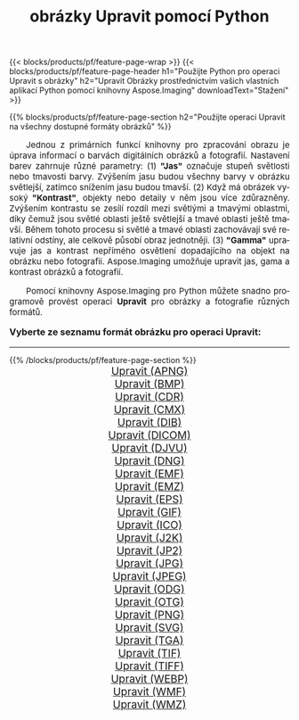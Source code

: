 ﻿---
title: obrázky Upravit pomocí Python 
weight: 3920
url: /cs/python-net/adjust/ 
lang: cs
langdirlevel: 2
locales: zh-hans,ja,it,ru,de,es,fr,nl,id,lt,pl,pt,vi,tr,ko,zh-hant,ar,hi,th,sv,cs,uk,he
description: Použití knihovny Aspose.Imaging na obrázky a fotografie Upravit pomocí vašich vlastních aplikací Python a serverových API.
---

{{< blocks/products/pf/feature-page-wrap >}}
{{< blocks/products/pf/feature-page-header h1="Použijte Python pro operaci Upravit s obrázky" h2="Upravit Obrázky prostřednictvím vašich vlastních aplikací Python pomocí knihovny Aspose.Imaging" downloadText="Stažení" >}}


{{% blocks/products/pf/feature-page-section  h2="Použijte operaci Upravit na všechny dostupné formáty obrázků" %}}
<p align="justify" style="text-indent:2em;font-size:15px;">
Jednou z primárních funkcí knihovny pro zpracování obrazu je úprava informací o barvách digitálních obrázků a fotografií. Nastavení barev zahrnuje různé parametry: (1) <b>"Jas"</b> označuje stupeň světlosti nebo tmavosti barvy. Zvýšením jasu budou všechny barvy v obrázku světlejší, zatímco snížením jasu budou tmavší. (2) Když má obrázek vysoký <b>"Kontrast"</b>, objekty nebo detaily v něm jsou více zdůrazněny. Zvýšením kontrastu se zesílí rozdíl mezi světlými a tmavými oblastmi, díky čemuž jsou světlé oblasti ještě světlejší a tmavé oblasti ještě tmavší. Během tohoto procesu si světlé a tmavé oblasti zachovávají své relativní odstíny, ale celkově působí obraz jednotněji. (3) <b>"Gamma"</b> upravuje jas a kontrast nepřímého osvětlení dopadajícího na objekt na obrázku nebo fotografii. Aspose.Imaging umožňuje upravit jas, gama a kontrast obrázků a fotografií.
</p>
<p align="justify" style="text-indent:2em;font-size:15px;">
Pomocí knihovny Aspose.Imaging pro Python můžete snadno programově provést operaci <b>Upravit</b> pro obrázky a fotografie různých formátů.
</p>
<h3 style="margin-top:16px;">
Vyberte ze seznamu formát obrázku pro operaci Upravit:
</h3>
<hr/>
{{% /blocks/products/pf/feature-page-section %}}
<div class="container-fluid productfamilypage bg-gray">
    <div class="convertypes bg-gray agp-content section">
        <div class="container">
		<div class="row other-converters" style="gap: 10px;font-size: 19px;text-align:center;">
		    <div class='col-md-3 other-converter remove-lp remove-rp'><a href="/imaging/cs/python-net/adjust/apng/" style="padding:15px;">Upravit (APNG)</a></div><div class='col-md-3 other-converter remove-lp remove-rp'><a href="/imaging/cs/python-net/adjust/bmp/" style="padding:15px;">Upravit (BMP)</a></div><div class='col-md-3 other-converter remove-lp remove-rp'><a href="/imaging/cs/python-net/adjust/cdr/" style="padding:15px;">Upravit (CDR)</a></div><div class='col-md-3 other-converter remove-lp remove-rp'><a href="/imaging/cs/python-net/adjust/cmx/" style="padding:15px;">Upravit (CMX)</a></div><div class='col-md-3 other-converter remove-lp remove-rp'><a href="/imaging/cs/python-net/adjust/dib/" style="padding:15px;">Upravit (DIB)</a></div><div class='col-md-3 other-converter remove-lp remove-rp'><a href="/imaging/cs/python-net/adjust/dicom/" style="padding:15px;">Upravit (DICOM)</a></div><div class='col-md-3 other-converter remove-lp remove-rp'><a href="/imaging/cs/python-net/adjust/djvu/" style="padding:15px;">Upravit (DJVU)</a></div><div class='col-md-3 other-converter remove-lp remove-rp'><a href="/imaging/cs/python-net/adjust/dng/" style="padding:15px;">Upravit (DNG)</a></div><div class='col-md-3 other-converter remove-lp remove-rp'><a href="/imaging/cs/python-net/adjust/emf/" style="padding:15px;">Upravit (EMF)</a></div><div class='col-md-3 other-converter remove-lp remove-rp'><a href="/imaging/cs/python-net/adjust/emz/" style="padding:15px;">Upravit (EMZ)</a></div><div class='col-md-3 other-converter remove-lp remove-rp'><a href="/imaging/cs/python-net/adjust/eps/" style="padding:15px;">Upravit (EPS)</a></div><div class='col-md-3 other-converter remove-lp remove-rp'><a href="/imaging/cs/python-net/adjust/gif/" style="padding:15px;">Upravit (GIF)</a></div><div class='col-md-3 other-converter remove-lp remove-rp'><a href="/imaging/cs/python-net/adjust/ico/" style="padding:15px;">Upravit (ICO)</a></div><div class='col-md-3 other-converter remove-lp remove-rp'><a href="/imaging/cs/python-net/adjust/j2k/" style="padding:15px;">Upravit (J2K)</a></div><div class='col-md-3 other-converter remove-lp remove-rp'><a href="/imaging/cs/python-net/adjust/jp2/" style="padding:15px;">Upravit (JP2)</a></div><div class='col-md-3 other-converter remove-lp remove-rp'><a href="/imaging/cs/python-net/adjust/jpg/" style="padding:15px;">Upravit (JPG)</a></div><div class='col-md-3 other-converter remove-lp remove-rp'><a href="/imaging/cs/python-net/adjust/jpeg/" style="padding:15px;">Upravit (JPEG)</a></div><div class='col-md-3 other-converter remove-lp remove-rp'><a href="/imaging/cs/python-net/adjust/odg/" style="padding:15px;">Upravit (ODG)</a></div><div class='col-md-3 other-converter remove-lp remove-rp'><a href="/imaging/cs/python-net/adjust/otg/" style="padding:15px;">Upravit (OTG)</a></div><div class='col-md-3 other-converter remove-lp remove-rp'><a href="/imaging/cs/python-net/adjust/png/" style="padding:15px;">Upravit (PNG)</a></div><div class='col-md-3 other-converter remove-lp remove-rp'><a href="/imaging/cs/python-net/adjust/svg/" style="padding:15px;">Upravit (SVG)</a></div><div class='col-md-3 other-converter remove-lp remove-rp'><a href="/imaging/cs/python-net/adjust/tga/" style="padding:15px;">Upravit (TGA)</a></div><div class='col-md-3 other-converter remove-lp remove-rp'><a href="/imaging/cs/python-net/adjust/tif/" style="padding:15px;">Upravit (TIF)</a></div><div class='col-md-3 other-converter remove-lp remove-rp'><a href="/imaging/cs/python-net/adjust/tiff/" style="padding:15px;">Upravit (TIFF)</a></div><div class='col-md-3 other-converter remove-lp remove-rp'><a href="/imaging/cs/python-net/adjust/webp/" style="padding:15px;">Upravit (WEBP)</a></div><div class='col-md-3 other-converter remove-lp remove-rp'><a href="/imaging/cs/python-net/adjust/wmf/" style="padding:15px;">Upravit (WMF)</a></div><div class='col-md-3 other-converter remove-lp remove-rp'><a href="/imaging/cs/python-net/adjust/wmz/" style="padding:15px;">Upravit (WMZ)</a></div>
                </div>
        </div>
    </div>
</div>
<br/>
